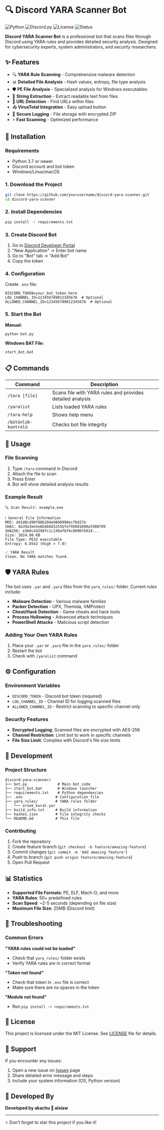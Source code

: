 # 🔍 Discord YARA Scanner Bot

![Python](https://img.shields.io/badge/python-v3.7+-blue.svg)
![Discord.py](https://img.shields.io/badge/discord.py-v2.5+-blue.svg)
![License](https://img.shields.io/badge/license-MIT-green.svg)
![Status](https://img.shields.io/badge/status-active-success.svg)

**Discord YARA Scanner Bot** is a professional bot that scans files through Discord using YARA rules and provides detailed security analysis. Designed for cybersecurity experts, system administrators, and security researchers.

## ✨ Features

- 🔍 **YARA Rule Scanning** - Comprehensive malware detection
- 📊 **Detailed File Analysis** - Hash values, entropy, file type analysis
- 🛡️ **PE File Analysis** - Specialized analysis for Windows executables
- 📜 **String Extraction** - Extract readable text from files
- 🔗 **URL Detection** - Find URLs within files
- 📤 **VirusTotal Integration** - Easy upload button
- 🔐 **Secure Logging** - File storage with encrypted ZIP
- ⚡ **Fast Scanning** - Optimized performance

## 🚀 Installation

### Requirements

- Python 3.7 or newer
- Discord account and bot token
- Windows/Linux/macOS

### 1. Download the Project

```bash
git clone https://github.com/yourusername/discord-yara-scanner.git
cd discord-yara-scanner
```

### 2. Install Dependencies

```bash
pip install -r requirements.txt
```

### 3. Create Discord Bot

1. Go to [Discord Developer Portal](https://discord.com/developers/applications)
2. "New Application" → Enter bot name
3. Go to "Bot" tab → "Add Bot"
4. Copy the token

### 4. Configuration

Create `.env` file:

```env
DISCORD_TOKEN=your_bot_token_here
LOG_CHANNEL_ID=123456789012345678  # Optional
ALLOWED_CHANNEL_ID=123456789012345678  # Optional
```

### 5. Start the Bot

**Manual:**
```bash
python bot.py
```

**Windows BAT File:**
```bash
start_bot.bat
```

## 📋 Commands

| Command | Description |
|---------|-------------|
| `/tara [file]` | Scans file with YARA rules and provides detailed analysis |
| `/yaralist` | Lists loaded YARA rules |
| `/tara-help` | Shows help menu |
| `/bütünlük-kontrolü` | Checks bot file integrity |

## 🎯 Usage

### File Scanning

1. Type `/tara` command in Discord
2. Attach the file to scan
3. Press Enter
4. Bot will show detailed analysis results

### Example Result

```
🔍 Scan Result: example.exe

ℹ️ General File Information
MD5: d41d8cd98f00b204e9800998ecf8427e
SHA1: da39a3ee5e6b4b0d3255bfef95601890afd80709
SHA256: e3b0c44298fc1c149afbf4c8996fb924...
Size: 1024.00 KB
File Type: PE32 executable
Entropy: 6.8542 (High > 7.0)

✅ YARA Result
Clean. No YARA matches found.
```

## 🛡️ YARA Rules

The bot uses `.yar` and `.yara` files from the `yara_rules/` folder. Current rules include:

- **Malware Detection** - Various malware families
- **Packer Detection** - UPX, Themida, VMProtect
- **Cheat/Hack Detection** - Game cheats and hack tools
- **Process Hollowing** - Advanced attack techniques
- **PowerShell Attacks** - Malicious script detection

### Adding Your Own YARA Rules

1. Place your `.yar` or `.yara` file in the `yara_rules/` folder
2. Restart the bot
3. Check with `/yaralist` command

## ⚙️ Configuration

### Environment Variables

- `DISCORD_TOKEN` - Discord bot token (required)
- `LOG_CHANNEL_ID` - Channel ID for logging scanned files
- `ALLOWED_CHANNEL_ID` - Restrict scanning to specific channel only

### Security Features

- **Encrypted Logging**: Scanned files are encrypted with AES-256
- **Channel Restriction**: Limit bot to work in specific channels
- **File Size Limit**: Complies with Discord's file size limits

## 🔧 Development

### Project Structure

```
discord-yara-scanner/
├── bot.py              # Main bot code
├── start_bot.bat       # Windows launcher
├── requirements.txt    # Python dependencies
├── .env               # Configuration file
├── yara_rules/        # YARA rules folder
│   └── ornek_kural.yar
├── build_info.txt     # Build information
├── hashes.json        # File integrity checks
└── README.md          # This file
```

### Contributing

1. Fork the repository
2. Create feature branch (`git checkout -b feature/amazing-feature`)
3. Commit changes (`git commit -m 'Add amazing feature'`)
4. Push to branch (`git push origin feature/amazing-feature`)
5. Open Pull Request

## 📊 Statistics

- **Supported File Formats**: PE, ELF, Mach-O, and more
- **YARA Rules**: 50+ predefined rules
- **Scan Speed**: ~2-5 seconds (depending on file size)
- **Maximum File Size**: 25MB (Discord limit)

## 🐛 Troubleshooting

### Common Errors

**"YARA rules could not be loaded"**
- Check that `yara_rules/` folder exists
- Verify YARA rules are in correct format

**"Token not found"**
- Check that token in `.env` file is correct
- Make sure there are no spaces in the token

**"Module not found"**
- Run `pip install -r requirements.txt`

## 📄 License

This project is licensed under the MIT License. See [LICENSE](LICENSE) file for details.

## 🤝 Support

If you encounter any issues:

1. Open a new issue on [Issues](https://github.com/yourusername/discord-yara-scanner/issues) page
2. Share detailed error message and steps
3. Include your system information (OS, Python version)

## 👥 Developed By

**Developed by akachu 💙 alsiaw**

---

⭐ Don't forget to star this project if you like it!
